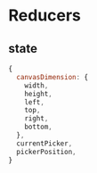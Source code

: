 # Reducers

## state
```js
{
  canvasDimension: {
    width,
    height,
    left,
    top,
    right,
    bottom,
  },
  currentPicker,
  pickerPosition,
}
```
